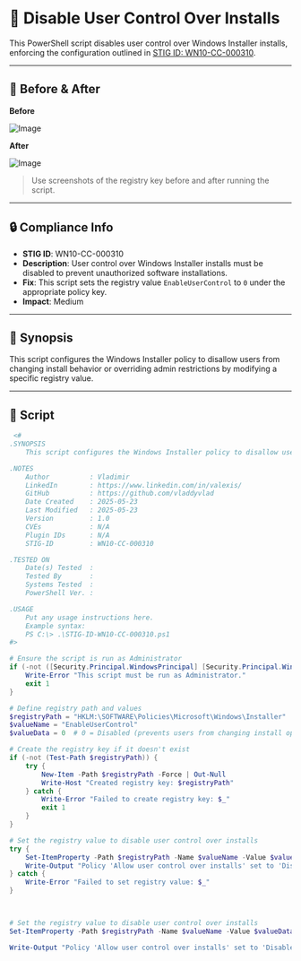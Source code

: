 # 🚫 Disable User Control Over Installs

This PowerShell script disables user control over Windows Installer installs, enforcing the configuration outlined in [STIG ID: WN10-CC-000310](https://www.tenable.com/audits/items/DISA_STIG_Windows_10_v2r8.audit:0553472cb9b0a2d600e4fd7353408f2e).

---

## 📸 Before & After

**Before**

![Image](https://github.com/user-attachments/assets/7292e314-14d2-4440-a35f-0cfc31ca7277)

**After**

![Image](https://github.com/user-attachments/assets/ada3ab48-d27f-4a5e-ba56-f27be21f82ae)

> Use screenshots of the registry key before and after running the script.

---

## 🔒 Compliance Info

- **STIG ID**: WN10-CC-000310  
- **Description**: User control over Windows Installer installs must be disabled to prevent unauthorized software installations.  
- **Fix**: This script sets the registry value `EnableUserControl` to `0` under the appropriate policy key.  
- **Impact**: Medium

---

## 🧠 Synopsis

This script configures the Windows Installer policy to disallow users from changing install behavior or overriding admin restrictions by modifying a specific registry value.

---

## 📜 Script

```powershell
 <#
.SYNOPSIS
    This script configures the Windows Installer policy to disallow users from changing install behavior or overriding admin restrictions by modifying a specific registry value.

.NOTES
    Author          : Vladimir
    LinkedIn        : https://www.linkedin.com/in/valexis/
    GitHub          : https://github.com/vladdyvlad
    Date Created    : 2025-05-23
    Last Modified   : 2025-05-23
    Version         : 1.0
    CVEs            : N/A
    Plugin IDs      : N/A
    STIG-ID         : WN10-CC-000310

.TESTED ON
    Date(s) Tested  : 
    Tested By       : 
    Systems Tested  : 
    PowerShell Ver. : 

.USAGE
    Put any usage instructions here.
    Example syntax:
    PS C:\> .\STIG-ID-WN10-CC-000310.ps1 
#>

# Ensure the script is run as Administrator
if (-not ([Security.Principal.WindowsPrincipal] [Security.Principal.WindowsIdentity]::GetCurrent()).IsInRole([Security.Principal.WindowsBuiltInRole] "Administrator")) {
    Write-Error "This script must be run as Administrator."
    exit 1
}

# Define registry path and values
$registryPath = "HKLM:\SOFTWARE\Policies\Microsoft\Windows\Installer"
$valueName = "EnableUserControl"
$valueData = 0  # 0 = Disabled (prevents users from changing install options)

# Create the registry key if it doesn't exist
if (-not (Test-Path $registryPath)) {
    try {
        New-Item -Path $registryPath -Force | Out-Null
        Write-Host "Created registry key: $registryPath"
    } catch {
        Write-Error "Failed to create registry key: $_"
        exit 1
    }
}

# Set the registry value to disable user control over installs
try {
    Set-ItemProperty -Path $registryPath -Name $valueName -Value $valueData -Type DWord
    Write-Output "Policy 'Allow user control over installs' set to 'Disabled'."
} catch {
    Write-Error "Failed to set registry value: $_"
}
 


# Set the registry value to disable user control over installs
Set-ItemProperty -Path $registryPath -Name $valueName -Value $valueData -Type DWord

Write-Output "Policy 'Allow user control over installs' set to 'Disabled'."
